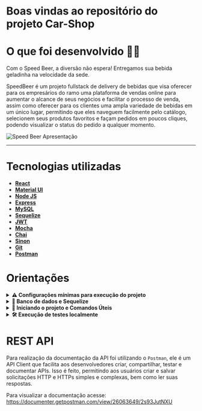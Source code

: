 # Boas vindas ao repositório do projeto Car-Shop
 # O que foi desenvolvido  👨‍💻 

  Com o Speed Beer, a diversão não espera! Entregamos sua bebida geladinha na velocidade da sede.

  SpeedBeer é um projeto fullstack de delivery de bebidas que visa oferecer para os empresários do ramo uma plataforma de vendas online para aumentar o alcance de seus negócios e facilitar o processo de venda, assim como oferecer para os clientes uma ampla variedade de bebidas em um único lugar, permitindo que eles naveguem facilmente pelo catálogo, selecionem seus produtos favoritos e façam pedidos em poucos cliques, podendo visualizar o status do pedido a qualquer momento.

  ![Speed Beer Apresentação](/SpeedBeer-Vídeo.gif)
 
  ---

# Tecnologias utilizadas <a name="tecnologias"></a>

- [**React**](https://legacy.reactjs.org/docs/getting-started.html)
- [**Material UI**](https://mui.com/)
- [**Node JS**](https://nodejs.org/pt-br/)
- [**Express**](https://expressjs.com/pt-br/)
- [**MySQL**](https://www.mysql.com/)
- [**Sequelize**](https://sequelize.org/)
- [**JWT**](https://jwt.io/)
- [**Mocha**](https://mochajs.org/)
- [**Chai**](https://www.chaijs.com)
- [**Sinon**](https://sinonjs.org/)
- [**Git**](https://git-scm.com/)
- [**Postman**](https://www.postman.com/downloads/)


# Orientações <a name="orientacoes"></a>


<details>
<summary><strong> ⚠️ Configurações mínimas para execução do projeto</strong></summary><br />

➡️ O `node` deve ter versão igual ou superior à `16.14.0 LTS`:
  - Para instalar o nvm, [acesse esse link](https://github.com/nvm-sh/nvm#installing-and-updating);
  - Rode os comandos abaixo para instalar a versão correta de `node` e usá-la:
    - `nvm install 16.14 --lts`
    - `nvm use 16.14`
    - `nvm alias default 16.14`

</details>

<details>
  <summary>
    <strong>🏦 Banco de dados e Sequelize</strong>
  </summary><br>

  Para o banco de dados, foi utilizado o ORM `Sequelize`, que fará interface com o `MySQL` com base no Diagrama ER a seguir:

  [Diagrama de ER](Diagrama-ER.png)

</details>

<details>
<summary><strong> 🔰 Iniciando o projeto e Comandos Úteis</strong></summary><br />

  1. Clone o repositório
  * `git clone git@github.com:luizfilipelgs/SpeedBeer-App-Delivery-Fullstack.git`

  2. Entre na pasta do repositório que você acabou de clonar:
  * `cd SpeedBeer-App-Delivery-Fullstack`

  3. Instale as dependências e rode o Sequelize.
  * `npm run dev:prestart`

  * dev:prestart: A partir da raiz, esse comando faz o processo de instalação de dependências (npm i) nos dois projetos (./front-end e ./back-end) e roda o Sequelize no ./back-end (lembrar de configurar o .env no mesmo);

  4. Inicialize o servidor.
  * Dentro do projeto, vá para a pasta do back-end `cd back-end/`
  * Execute `npm run dev` para inicializar o servidor 
  * Aparecerá no terminal a mensagem `Api rodando na porta 3001`
  * Porta Back-End - http://localhost:3001

  5. Inicialize a aplicação.
  * Dentro do projeto, vá para a pasta do Front-end `cd front-end/`
  * Execute `npm start` 
  * Uma aba será aberta em seu navegador com a aplicação rodando na porta 3000.
  * Porta Front-End - http://localhost:3000

  6. Resetando Banco de Dados.
   
  * `npm run db:reset`
  * db:reset: Roda os scripts do Sequelize restaurando o banco de dados de desenvolvimento (final -dev). Utilize esse script caso ocorra algum problema no seu banco local;

  * `npm run db:reset:debug`
  * db:reset:debug: Roda os scripts do Sequelize restaurando o banco de dados de desenvolvimento (final -dev). Utilize esse script caso ocorra algum problema no seu banco local. Esse comando também é capaz de retornar informações detalhadas de erros (quando ocorrerem no processo);
  
</details>

<details>

  <summary><strong>🛠 Execução de testes localmente</strong></summary>

  Para executar os testes localmente, basta executar na pasta de back-end o comando `npm run test:coverage`.

  Você verá a lista de testes aprovados e a tabela de cobertura deles.
  <br>
</details>

# REST API <a name="rest-api"></a>

  Para realização da documentação da API foi utilizando o `Postman`, ele é um API Client que facilita aos desenvolvedores criar, compartilhar, testar e documentar APIs. Isso é feito, permitindo aos usuários criar e salvar solicitações HTTP e HTTPs simples e complexas, bem como ler suas respostas.

  Para visualizar a documentação acesse: https://documenter.getpostman.com/view/26063649/2s93JutNXU

